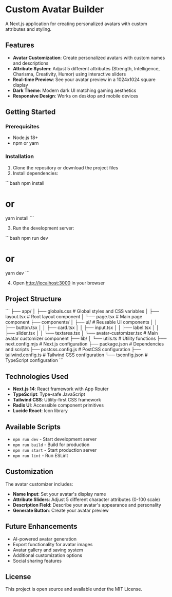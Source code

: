 # Custom Avatar Builder

A Next.js application for creating personalized avatars with custom attributes and styling.

## Features

- **Avatar Customization**: Create personalized avatars with custom names and descriptions
- **Attribute System**: Adjust 5 different attributes (Strength, Intelligence, Charisma, Creativity, Humor) using interactive sliders
- **Real-time Preview**: See your avatar preview in a 1024x1024 square display
- **Dark Theme**: Modern dark UI matching gaming aesthetics
- **Responsive Design**: Works on desktop and mobile devices

## Getting Started

### Prerequisites

- Node.js 18+ 
- npm or yarn

### Installation

1. Clone the repository or download the project files
2. Install dependencies:

\`\`\`bash
npm install
# or
yarn install
\`\`\`

3. Run the development server:

\`\`\`bash
npm run dev
# or
yarn dev
\`\`\`

4. Open [http://localhost:3000](http://localhost:3000) in your browser

## Project Structure

\`\`\`
├── app/
│   ├── globals.css          # Global styles and CSS variables
│   ├── layout.tsx           # Root layout component
│   └── page.tsx             # Main page component
├── components/
│   ├── ui/                  # Reusable UI components
│   │   ├── button.tsx
│   │   ├── card.tsx
│   │   ├── input.tsx
│   │   ├── label.tsx
│   │   ├── slider.tsx
│   │   └── textarea.tsx
│   └── avatar-customizer.tsx # Main avatar customizer component
├── lib/
│   └── utils.ts             # Utility functions
├── next.config.mjs          # Next.js configuration
├── package.json             # Dependencies and scripts
├── postcss.config.js        # PostCSS configuration
├── tailwind.config.ts       # Tailwind CSS configuration
└── tsconfig.json            # TypeScript configuration
\`\`\`

## Technologies Used

- **Next.js 14**: React framework with App Router
- **TypeScript**: Type-safe JavaScript
- **Tailwind CSS**: Utility-first CSS framework
- **Radix UI**: Accessible component primitives
- **Lucide React**: Icon library

## Available Scripts

- `npm run dev` - Start development server
- `npm run build` - Build for production
- `npm run start` - Start production server
- `npm run lint` - Run ESLint

## Customization

The avatar customizer includes:

- **Name Input**: Set your avatar's display name
- **Attribute Sliders**: Adjust 5 different character attributes (0-100 scale)
- **Description Field**: Describe your avatar's appearance and personality
- **Generate Button**: Create your avatar preview

## Future Enhancements

- AI-powered avatar generation
- Export functionality for avatar images
- Avatar gallery and saving system
- Additional customization options
- Social sharing features

## License

This project is open source and available under the MIT License.
